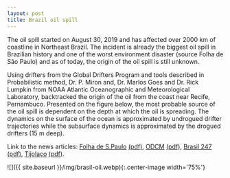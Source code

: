 ```yaml
---
layout: post
title: Brazil oil spill
---
```


The oil spill started on August 30, 2019 and has affected over 2000 km of coastline in Northeast Brazil. The incident is already the biggest oil spill in Brazilian history and one of the worst environment disaster (source Folha de São Paulo) and as of today, the origin of the oil spill is still unknown.

Using drifters from the Global Drifters Program and tools described in Probabilistic method, Dr. P. Miron and, Dr. Marlos Goes and Dr. Rick Lumpkin from NOAA Atlantic Oceanographic and Meteorological Laboratory, backtracked the origin of the oil from the coast near Recife, Pernambuco. Presented on the figure below, the most probable source of the oil spill is dependent on the depth at which the oil is spreading. The dynamics on the surface of the ocean is approximated by undrogued drifter trajectories while the subsurface dynamics is approximated by the drogued drifters (15 m deep).

Link to the news articles: [Folha de S.Paulo](https://www1.folha.uol.com.br/ambiente/2019/10/tecnica-usada-em-desastre-aereo-ajuda-na-busca-por-origem-do-oleo-que-atinge-o-nordeste.shtml) [(pdf)](/archive/news/2019-folha-oleo.pdf), [ODCM](https://www.diariodocentrodomundo.com.br/manchas-de-oleo-nenhuma-acao-muita-politica-e-pouca-ciencia-por-fernando-brito/) [(pdf)](/archive/news/2019-odcm-oleo.pdf), [Brasil 247](https://www.brasil247.com/midia/manchas-de-oleo-nenhuma-acao-muita-politica-e-pouca-ciencia) [(pdf)](/archive/news/2019-midia-oleo.pdf), [Tijolaço](http://www.tijolaco.net/blog/manchas-de-oleo-nenhuma-acao-muita-politica-e-pouca-ciencia/) [(pdf)](/archive/news/2019-tijolaco-oleo.pdf).

![]({{ site.baseurl }}/img/brasil-oil.webp){:.center-image width='75%'}
